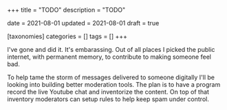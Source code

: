 +++
title = "TODO"
description = "TODO"

date = 2021-08-01
updated = 2021-08-01
draft = true

[taxonomies]
categories = []
tags = []
+++

I've gone and did it. It's embarassing. Out of all places I picked the public internet, with permanent memory, to contribute to making someone feel bad.
<!-- more -->

To help tame the storm of messages delivered to someone digitally I'll be looking into building better moderation tools. The plan is to have a program record the live Youtube chat and inventorize the content. On top of that inventory moderators can setup rules to help keep spam under control.